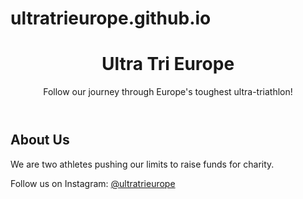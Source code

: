 # ultratrieurope.github.io
<!DOCTYPE html>
<html lang="en">
<head>
    <meta charset="UTF-8">
    <meta name="viewport" content="width=device-width, initial-scale=1.0">
    <title>Ultra Tri Europe</title>
    <link rel="stylesheet" href="style.css">
</head>
<body>
    <header>
        <h1>Ultra Tri Europe</h1>
        <p>Follow our journey through Europe's toughest ultra-triathlon!</p>
    </header>
    <section>
        <h2>About Us</h2>
        <p>We are two athletes pushing our limits to raise funds for charity.</p>
    </section>
    <footer>
        <p>Follow us on Instagram: <a href="https://instagram.com/ultratrieurope">@ultratrieurope</a></p>
    </footer>
</body>
</html>
